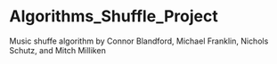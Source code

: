 # Algorithms_Shuffle_Project
Music shuffe algorithm by Connor Blandford, Michael Franklin, Nichols Schutz, and Mitch Milliken
